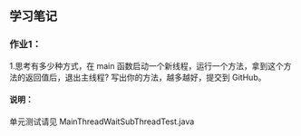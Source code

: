 ## 学习笔记

### 作业1：

1.思考有多少种方式，在 main 函数启动一个新线程，运行一个方法，拿到这个方法的返回值后，退出主线程? 写出你的方法，越多越好，提交到 GitHub。

#### 说明： 

单元测试请见 MainThreadWaitSubThreadTest.java